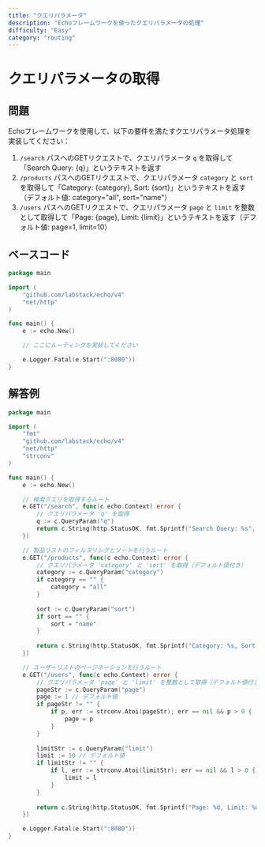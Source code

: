 ```yaml
---
title: "クエリパラメータ"
description: "Echoフレームワークを使ったクエリパラメータの処理"
difficulty: "Easy"
category: "routing"
---
```


# クエリパラメータの取得

## 問題

Echoフレームワークを使用して、以下の要件を満たすクエリパラメータ処理を実装してください：

1. `/search` パスへのGETリクエストで、クエリパラメータ `q` を取得して「Search Query: {q}」というテキストを返す
2. `/products` パスへのGETリクエストで、クエリパラメータ `category` と `sort` を取得して「Category: {category}, Sort: {sort}」というテキストを返す（デフォルト値: category="all", sort="name"）
3. `/users` パスへのGETリクエストで、クエリパラメータ `page` と `limit` を整数として取得して「Page: {page}, Limit: {limit}」というテキストを返す（デフォルト値: page=1, limit=10）

## ベースコード

```go
package main

import (
	"github.com/labstack/echo/v4"
	"net/http"
)

func main() {
	e := echo.New()

	// ここにルーティングを実装してください

	e.Logger.Fatal(e.Start(":8080"))
}
```

## 解答例

```go
package main

import (
	"fmt"
	"github.com/labstack/echo/v4"
	"net/http"
	"strconv"
)

func main() {
	e := echo.New()

	// 検索クエリを取得するルート
	e.GET("/search", func(c echo.Context) error {
		// クエリパラメータ 'q' を取得
		q := c.QueryParam("q")
		return c.String(http.StatusOK, fmt.Sprintf("Search Query: %s", q))
	})

	// 製品リストのフィルタリングとソートを行うルート
	e.GET("/products", func(c echo.Context) error {
		// クエリパラメータ 'category' と 'sort' を取得（デフォルト値付き）
		category := c.QueryParam("category")
		if category == "" {
			category = "all"
		}
		
		sort := c.QueryParam("sort")
		if sort == "" {
			sort = "name"
		}
		
		return c.String(http.StatusOK, fmt.Sprintf("Category: %s, Sort: %s", category, sort))
	})

	// ユーザーリストのページネーションを行うルート
	e.GET("/users", func(c echo.Context) error {
		// クエリパラメータ 'page' と 'limit' を整数として取得（デフォルト値付き）
		pageStr := c.QueryParam("page")
		page := 1 // デフォルト値
		if pageStr != "" {
			if p, err := strconv.Atoi(pageStr); err == nil && p > 0 {
				page = p
			}
		}
		
		limitStr := c.QueryParam("limit")
		limit := 10 // デフォルト値
		if limitStr != "" {
			if l, err := strconv.Atoi(limitStr); err == nil && l > 0 {
				limit = l
			}
		}
		
		return c.String(http.StatusOK, fmt.Sprintf("Page: %d, Limit: %d", page, limit))
	})

	e.Logger.Fatal(e.Start(":8080"))
}
```
